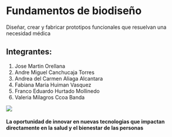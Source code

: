 # Fundamentos de biodiseño
Diseñar, crear y fabricar prototipos funcionales que resuelvan una necesidad médica
## Integrantes:
1. Jose Martin Orellana
2. Andre Miguel Canchucaja Torres
3.  Andrea del Carmen Aliaga Alcantara
4. Fabiana Maria Huiman Vasquez
5. Franco Eduardo Hurtado Mollinedo
6. Valeria Milagros Ccoa Banda 

![](https://github.com/Thun22/FBIO/blob/main/Foto%20Valeria.jpg)
#### La oportunidad de innovar en nuevas tecnologias que impactan directamente en la salud y el bienestar de las personas
